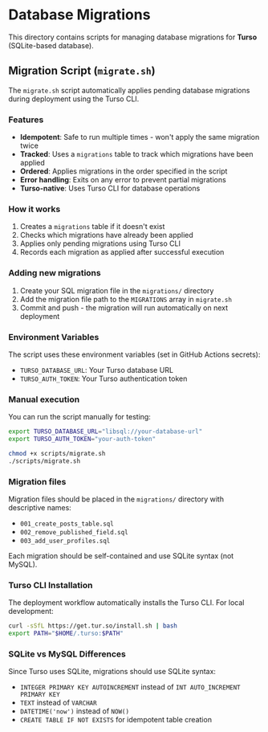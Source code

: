 # Database Migrations

This directory contains scripts for managing database migrations for **Turso** (SQLite-based database).

## Migration Script (`migrate.sh`)

The `migrate.sh` script automatically applies pending database migrations during deployment using the Turso CLI.

### Features

- **Idempotent**: Safe to run multiple times - won't apply the same migration twice
- **Tracked**: Uses a `migrations` table to track which migrations have been applied
- **Ordered**: Applies migrations in the order specified in the script
- **Error handling**: Exits on any error to prevent partial migrations
- **Turso-native**: Uses Turso CLI for database operations

### How it works

1. Creates a `migrations` table if it doesn't exist
2. Checks which migrations have already been applied
3. Applies only pending migrations using Turso CLI
4. Records each migration as applied after successful execution

### Adding new migrations

1. Create your SQL migration file in the `migrations/` directory
2. Add the migration file path to the `MIGRATIONS` array in `migrate.sh`
3. Commit and push - the migration will run automatically on next deployment

### Environment Variables

The script uses these environment variables (set in GitHub Actions secrets):

- `TURSO_DATABASE_URL`: Your Turso database URL
- `TURSO_AUTH_TOKEN`: Your Turso authentication token

### Manual execution

You can run the script manually for testing:

```bash
export TURSO_DATABASE_URL="libsql://your-database-url"
export TURSO_AUTH_TOKEN="your-auth-token"

chmod +x scripts/migrate.sh
./scripts/migrate.sh
```

### Migration files

Migration files should be placed in the `migrations/` directory with descriptive names:

- `001_create_posts_table.sql`
- `002_remove_published_field.sql`
- `003_add_user_profiles.sql`

Each migration should be self-contained and use SQLite syntax (not MySQL).

### Turso CLI Installation

The deployment workflow automatically installs the Turso CLI. For local development:

```bash
curl -sSfL https://get.tur.so/install.sh | bash
export PATH="$HOME/.turso:$PATH"
```

### SQLite vs MySQL Differences

Since Turso uses SQLite, migrations should use SQLite syntax:

- `INTEGER PRIMARY KEY AUTOINCREMENT` instead of `INT AUTO_INCREMENT PRIMARY KEY`
- `TEXT` instead of `VARCHAR`
- `DATETIME('now')` instead of `NOW()`
- `CREATE TABLE IF NOT EXISTS` for idempotent table creation 